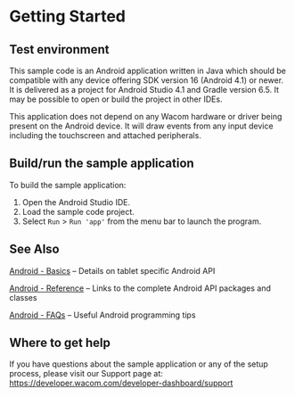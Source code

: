# Getting Started

## Test environment
This sample code is an Android application written in Java which should be compatible with any device offering SDK version 16 (Android 4.1) or newer. It is delivered as a project for Android Studio 4.1 and Gradle version 6.5. It may be possible to open or build the project in other IDEs.

This application does not depend on any Wacom hardware or driver being present on the Android device. It will draw events from any input device including the touchscreen and attached peripherals.

## Build/run the sample application
To build the sample application:

1. Open the Android Studio IDE.
1. Load the sample code project.
1. Select ```Run``` > ```Run 'app'``` from the menu bar to launch the program.

## See Also
[Android - Basics](https://developer-docs.wacom.com/intuos-cintiq-business-tablets/docs/android-basics) – Details on tablet specific Android API

[Android - Reference](https://developer-docs.wacom.com/intuos-cintiq-business-tablets/docs/android-reference) – Links to the complete Android API packages and classes

[Android - FAQs](https://developer-docs.wacom.com/intuos-cintiq-business-tablets/docs/android-faqs) – Useful Android programming tips

## Where to get help
If you have questions about the sample application or any of the setup process, please visit our Support page at: https://developer.wacom.com/developer-dashboard/support
